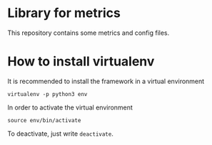 # Library for metrics

This repository contains some metrics and config files.

# How to install virtualenv

It is recommended to install the framework in a virtual environment

```
virtualenv -p python3 env
```

In order to activate the virtual environment

```
source env/bin/activate
```

To deactivate, just write ```deactivate```.

